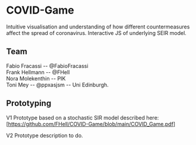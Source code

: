 # COVID-Game

Intuitive visualisation and understanding of how different countermeasures affect the spread of coronavirus. Interactive JS of underlying SEIR model. 


## Team
Fabio Fracassi -- @FabioFracassi   
Frank Hellmann  -- @FHell   
Nora Molekenthin  -- PIK    
Toni Mey -- @ppxasjsm -- Uni Edinburgh.  


## Prototyping
V1 Prototype based on a stochastic SIR model described here:
[https://github.com/FHell/COVID-Game/blob/main/COVID_Game.pdf]

V2 Prototype description to do.
